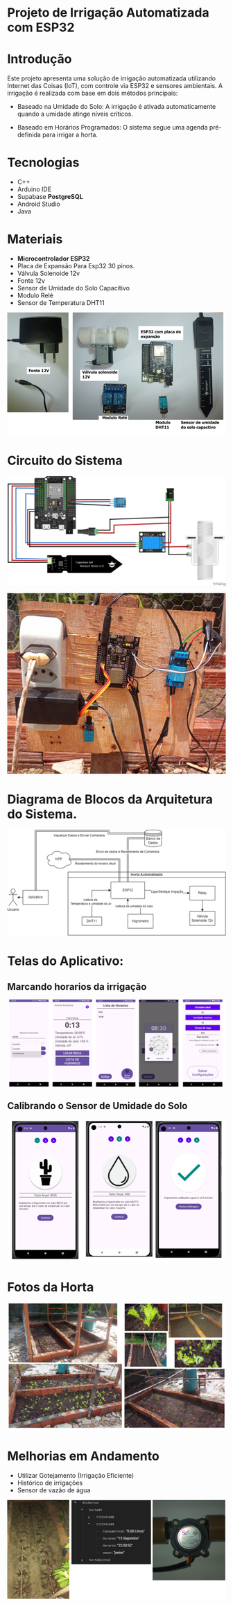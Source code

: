 # Projeto de Irrigação Automatizada com ESP32

# Introdução
Este projeto apresenta uma solução de irrigação automatizada utilizando Internet das Coisas (IoT), com controle via ESP32 e sensores ambientais. A irrigação é realizada com base em dois métodos principais:

- Baseado na Umidade do Solo: A irrigação é ativada automaticamente quando a umidade atinge níveis críticos.

- Baseado em Horários Programados: O sistema segue uma agenda pré-definida para irrigar a horta.

# Tecnologias
- C++
- Arduino IDE
- Supabase **PostgreSQL**
- Android Studio
- Java

# Materiais
- **Microcontrolador ESP32**
- Placa de Expansão Para Esp32 30 pinos.​
- Válvula Solenoide 12v​
- Fonte 12v​
- Sensor de Umidade do Solo Capacitivo​
- Modulo Relé​
- Sensor de Temperatura DHT11​

![Foto dos Materiais.](img/materiais.png)

# Circuito do Sistema 

![Circuito do Sistema.](img/circuito_sistema.png)

![Foto do Sistema real.](img/Sistema_real.png)

# Diagrama de Blocos da Arquitetura do Sistema.

![Diagrama de Blocos de Arquitetura de Sistema.](img/Diagrama_de_blocos.png)

# Telas do Aplicativo:
## Marcando horarios da irrigação

![Telas do aplictivo.](img/telas_1.png)

## Calibrando o Sensor de Umidade do Solo

![Foto do Sistema real.](img/telas_2.png)

# Fotos da Horta

![Fotos da Horta com o sistema aplicado.](img/horta_fotos.png)

# Melhorias em Andamento
- Utilizar Gotejamento (Irrigação Eficiente)
- Histórico de irrigações 
- Sensor de vazão de água 

![Fotos das melhorias sugeridas.](img/melhorias.png)




